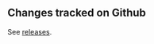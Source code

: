 ## Changes tracked on Github
See [releases](https://github.com/roles-ansible/ansible_collection_test/releases).

